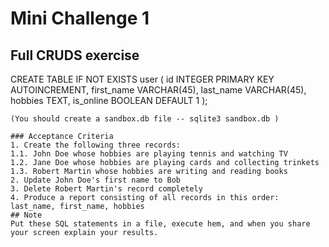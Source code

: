 # Mini Challenge 1

## Full CRUDS exercise

CREATE TABLE IF NOT EXISTS user (
    id INTEGER PRIMARY KEY AUTOINCREMENT,
    first_name VARCHAR(45),
    last_name VARCHAR(45),
    hobbies TEXT,
    is_online BOOLEAN DEFAULT 1
);
```
(You should create a sandbox.db file -- sqlite3 sandbox.db )

### Acceptance Criteria
1. Create the following three records:
1.1. John Doe whose hobbies are playing tennis and watching TV
1.2. Jane Doe whose hobbies are playing cards and collecting trinkets
1.3. Robert Martin whose hobbies are writing and reading books
2. Update John Doe's first name to Bob
3. Delete Robert Martin's record completely
4. Produce a report consisting of all records in this order: last_name, first_name, hobbies
## Note
Put these SQL statements in a file, execute hem, and when you share your screen explain your results.